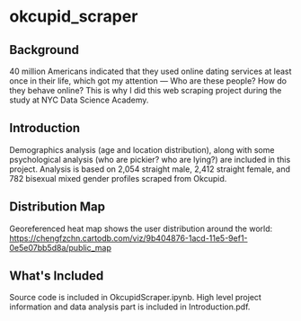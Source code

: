 # okcupid_scraper

## Background
40 million Americans indicated that they used online dating services at least once in their life, which got my attention — Who are these people? How do they behave online? This is why I did this web scraping project during the study at NYC Data Science Academy.

## Introduction  
Demographics analysis (age and location distribution), along with some psychological analysis (who are pickier? who are lying?) are included in this project. Analysis is based on 2,054 straight male, 2,412 straight female, and 782 bisexual mixed gender profiles scraped from Okcupid.

## Distribution Map
Georeferenced heat map shows the user distribution around the world:
https://chengfzchn.cartodb.com/viz/9b404876-1acd-11e5-9ef1-0e5e07bb5d8a/public_map

## What's Included
Source code is included in OkcupidScraper.ipynb.
High level project information and data analysis part is included in Introduction.pdf.
